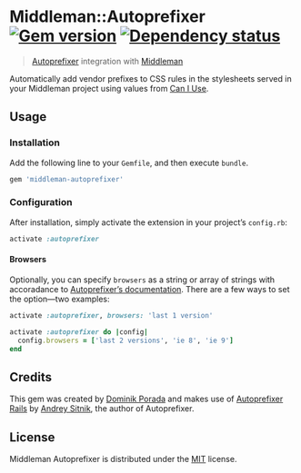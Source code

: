 # Middleman::Autoprefixer [![Gem version](https://badge.fury.io/rb/middleman-autoprefixer.png)](http://badge.fury.io/rb/middleman-autoprefixer) [![Dependency status](https://gemnasium.com/porada/middleman-autoprefixer.png)](https://gemnasium.com/porada/middleman-autoprefixer)

> [Autoprefixer](https://github.com/ai/autoprefixer) integration with [Middleman](http://middlemanapp.com/)

Automatically add vendor prefixes to CSS rules in the stylesheets served in your Middleman project using values from [Can I Use](http://caniuse.com/).

## Usage

### Installation

Add the following line to your `Gemfile`, and then execute `bundle`.

```ruby
gem 'middleman-autoprefixer'
```

### Configuration

After installation, simply activate the extension in your project’s `config.rb`:

```ruby
activate :autoprefixer
```

#### Browsers

Optionally, you can specify `browsers` as a string or array of strings with accoradance to [Autoprefixer’s documentation](https://github.com/ai/autoprefixer#browsers). There are a few ways to set the option—two examples:

```ruby
activate :autoprefixer, browsers: 'last 1 version'

activate :autoprefixer do |config|
  config.browsers = ['last 2 versions', 'ie 8', 'ie 9']
end
```

## Credits

This gem was created by [Dominik Porada](http://github.com/porada) and makes use of [Autoprefixer Rails](https://github.com/ai/autoprefixer-rails) by [Andrey Sitnik](https://github.com/ai), the author of Autoprefixer.

## License

Middleman Autoprefixer is distributed under the [MIT](http://porada.mit-license.org/) license.
